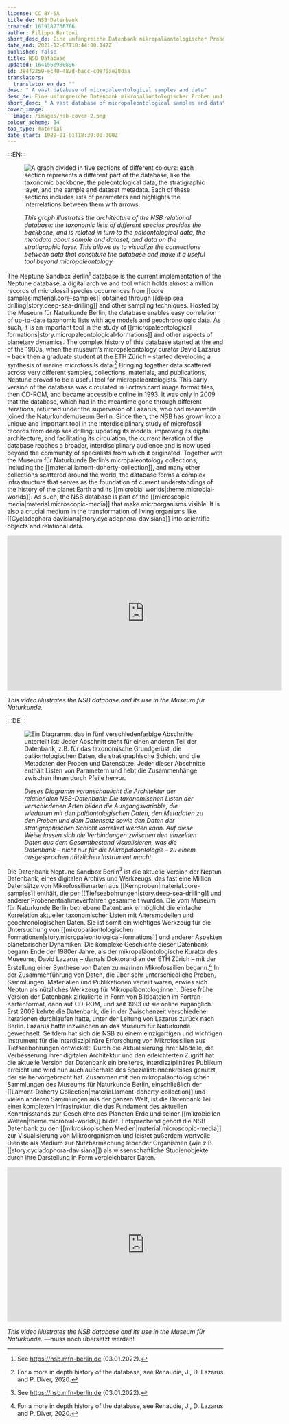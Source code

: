 ```yaml
---
license: CC BY-SA
title_de: NSB Datenbank
created: 1619187736766
author: Filippo Bertoni
short_desc_de: Eine umfangreiche Datenbank mikropaläontologischer Proben und Daten
date_end: 2021-12-07T18:44:00.147Z
published: false
title: NSB Database
updated: 1641568980896
id: 384f2259-ec40-482d-bacc-c0876ae280aa
translators:
  translator_en_de: ""
desc: " A vast database of micropaleontological samples and data"
desc_de: Eine umfangreiche Datenbank mikropaläontologischer Proben und Daten
short_desc: " A vast database of micropaleontological samples and data"
cover_image:
  image: /images/nsb-cover-2.png
colour_scheme: 14
tao_type: material
date_start: 1989-01-01T18:39:00.000Z
---
```


:::EN:::

<figure>

![A graph divided in five sections of different colours: each section represents a different part of the database, like the taxonomic backbone, the paleontological data, the stratigraphic layer, and the sample and dataset metadata. Each of these sections includes lists of parameters and highlights the interrelations between them with arrows.](/images/filo/nsb-architecture.png)

<figcaption>

_This graph illustrates the architecture of the NSB relational database: the taxonomic lists of different species provides the backbone, and is related in turn to the paleontological data, the metadata about sample and dataset, and data on the stratigraphic layer. This allows us to visualize the connections between data that constitute the database and make it a useful tool beyond micropaleontology._

</figcaption>

</figure>

The Neptune Sandbox Berlin[^2] database is the current implementation of the Neptune database, a digital archive and tool which holds almost a million records of microfossil species occurrences from [[core samples|material.core-samples]] obtained through [[deep sea drilling|story.deep-sea-drilling]] and other sampling techniques. Hosted by the Museum für Naturkunde Berlin, the database enables easy correlation of up-to-date taxonomic lists with age models and geochronologic data. As such, it is an important tool in the study of [[micropaleontological formations|story.micropaleontological-formations]] and other aspects of planetary dynamics. The complex history of this database started at the end of the 1980s, when the museum’s micropaleontology curator David Lazarus – back then a graduate student at the ETH Zürich – started developing a synthesis of marine microfossils data.[^3] Bringing together data scattered across very different samples, collections, materials, and publications, Neptune proved to be a useful tool for micropaleontologists. This early version of the database was circulated in Fortran card image format files, then CD-ROM, and became accessible online in 1993. It was only in 2009 that the database, which had in the meantime gone through different iterations, returned under the supervision of Lazarus, who had meanwhile joined the Naturkundemuseum Berlin. Since then, the NSB has grown into a unique and important tool in the interdisciplinary study of microfossil records from deep sea drilling: updating its models, improving its digital architecture, and facilitating its circulation, the current iteration of the database reaches a broader, interdisciplinary audience and is now used beyond the community of specialists from which it originated. Together with the Museum für Naturkunde Berlin’s micropaleontology collections, including the [[material.lamont-doherty-collection]], and many other collections scattered around the world, the database forms a complex infrastructure that serves as the foundation of current understandings of the history of the planet Earth and its [[microbial worlds|theme.microbial-worlds]]. As such, the NSB database is part of the [[microscopic media|material.microscopic-media]] that make microorganisms visible. It is also a crucial medium in the transformation of living organisms like [[Cycladophora davisiana|story.cycladophora-davisiana]] into scientific objects and relational data.

<iframe title="vimeo-player" src="https://player.vimeo.com/video/655383040?h=01c252757d" width="640" height="360" frameborder="0" allowfullscreen></iframe>

<figcaption>

_This video illustrates the NSB database and its use in the Museum für Naturkunde._

</figcaption>

[^1]: From Renaudie, J., D. Lazarus and P. Diver. “NSB (Neptune Sandbox Berlin): An expanded and improved database of marine planktonic microfossil data and deep-sea stratigraphy.” _Palaeontologia Electronica_ 23 (2020): 1-28. https://doi.org/10.26879/1032.

[^2]: See https://nsb.mfn-berlin.de (03.01.2022).

[^3]: For a more in depth history of the database, see Renaudie, J., D. Lazarus and P. Diver, 2020.


:::DE:::

<figure>

![Ein Diagramm, das in fünf verschiedenfarbige Abschnitte unterteilt ist: Jeder Abschnitt steht für einen anderen Teil der Datenbank, z.B. für das taxonomische Grundgerüst, die paläontologischen Daten, die stratigraphische Schicht und die Metadaten der Proben und Datensätze. Jeder dieser Abschnitte enthält Listen von Parametern und hebt die Zusammenhänge zwischen ihnen durch Pfeile hervor.](/images/filo/nsb-architecture.png)

<figcaption>

_Dieses Diagramm veranschaulicht die Architektur der relationalen NSB-Datenbank: Die taxonomischen Listen der verschiedenen Arten bilden die Ausgangsvariable, die wiederum mit den paläontologischen Daten, den Metadaten zu den Proben und dem Datensatz sowie den Daten der stratigraphischen Schicht korreliert werden kann. Auf diese Weise lassen sich die Verbindungen zwischen den einzelnen Daten aus dem Gesamtbestand visualisieren, was die Datenbank  – nicht nur für die Mikropaläontologie – zu einem ausgesprochen nützlichen Instrument macht._

</figcaption>

</figure>

Die Datenbank Neptune Sandbox Berlin[^2] ist die aktuelle Version der Neptun Datenbank, eines digitalen Archivs und Werkzeugs, das fast eine Million Datensätze von Mikrofossilienarten aus [[Kernproben|material.core-samples]] enthält, die per [[Tiefseebohrungen|story.deep-sea-drilling]] und anderer Probenentnahmeverfahren gesammelt wurden. Die vom Museum für Naturkunde Berlin betriebene Datenbank ermöglicht die einfache Korrelation aktueller taxonomischer Listen mit Altersmodellen und geochronologischen Daten. Sie ist somit ein wichtiges Werkzeug für die Untersuchung von [[mikropaläontologischen Formationen|story.micropaleontological-formations]] und anderer Aspekten planetarischer Dynamiken. Die komplexe Geschichte dieser Datenbank begann Ende der 1980er Jahre, als der mikropaläontologische Kurator des Museums, David Lazarus – damals Doktorand an der ETH Zürich – mit der Erstellung einer Synthese von Daten zu marinen Mikrofossilien begann.[^3] In der Zusammenführung von Daten, die über sehr unterschiedliche Proben, Sammlungen, Materialien und Publikationen verteilt waren, erwies sich Neptun als nützliches Werkzeug für Mikropaläontolog:innen. Diese frühe Version der Datenbank zirkulierte in Form von Bilddateien im Fortran-Kartenformat, dann auf CD-ROM, und seit 1993 ist sie online zugänglich. Erst 2009 kehrte die Datenbank, die in der Zwischenzeit verschiedene Iterationen durchlaufen hatte, unter der Leitung von Lazarus zurück nach Berlin. Lazarus hatte inzwischen an das Museum für Naturkunde gewechselt. Seitdem hat sich die NSB zu einem einzigartigen und wichtigen Instrument für die interdisziplinäre Erforschung von Mikrofossilien aus Tiefseebohrungen entwickelt: Durch die Aktualisierung ihrer Modelle, die Verbesserung ihrer digitalen Architektur und den erleichterten Zugriff hat die aktuelle Version der Datenbank ein breiteres, interdisziplinäres Publikum erreicht und wird nun auch außerhalb des Spezialist:innenkreises genutzt, der sie hervorgebracht hat. Zusammen mit den mikropaläontologischen Sammlungen des Museums für Naturkunde Berlin, einschließlich der [[Lamont-Doherty Collection|material.lamont-doherty-collection]] und vielen anderen Sammlungen aus der ganzen Welt, ist die Datenbank Teil einer komplexen Infrastruktur, die das Fundament des aktuellen Kenntnisstands zur Geschichte des Planeten Erde und seiner [[mikrobiellen Welten|theme.microbial-worlds]] bildet. Entsprechend gehört die NSB Datenbank zu den [[mikroskopischen Medien|material.microscopic-media]] zur Visualisierung von Mikroorganismen und leistet außerdem wertvolle Dienste als Medium zur Nutzbarmachung lebender Organismen (wie z.B. [[story.cycladophora-davisiana]]) als wissenschaftliche Studienobjekte durch ihre Darstellung in Form vergleichbarer Daten.

<iframe title="vimeo-player" src="https://player.vimeo.com/video/655383040?h=01c252757d" width="640" height="360" frameborder="0" allowfullscreen></iframe>

<figcaption>

_This video illustrates the NSB database and its use in the Museum für Naturkunde._ ––muss noch übersetzt werden!

</figcaption>

[^1]: Renaudie, J., D. Lazarus and P. Diver. “NSB (Neptune Sandbox Berlin): An expanded and improved database of marine planktonic microfossil data and deep-sea stratigraphy.” _Palaeontologia Electronica_ 23 (2020): 1–2 8. https://doi.org/10.26879/1032.

[^2]: Siehe https://nsb.mfn-berlin.de (03.01.2022).

[^3]: Zur Geschichte der Datenbank, siehe Renaudie, J., D. Lazarus and P. Diver, 2020.

